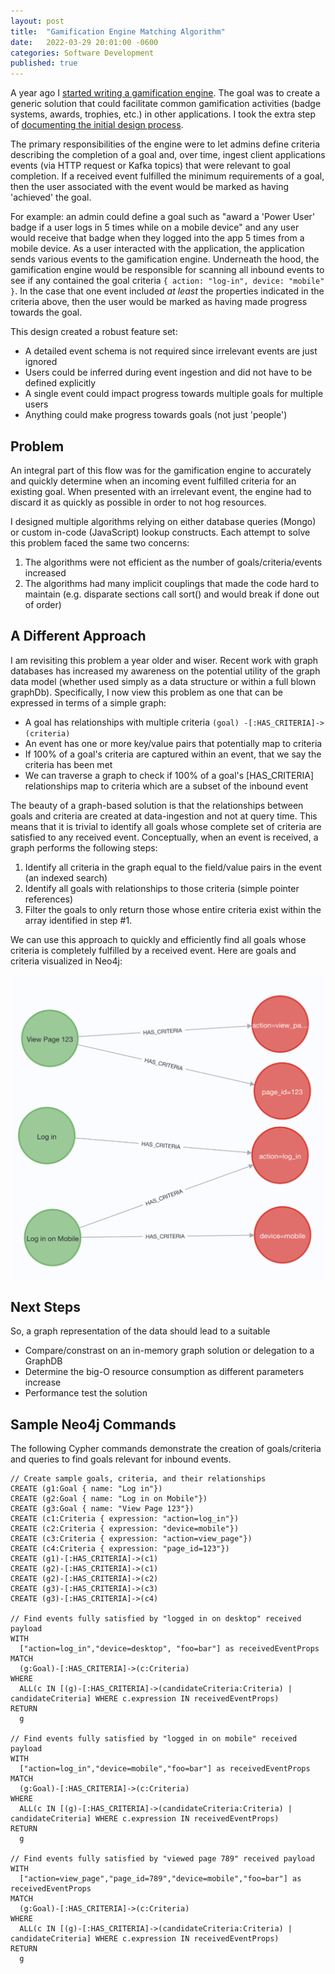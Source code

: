 ```yaml
---
layout: post
title:  "Gamification Engine Matching Algorithm"
date:   2022-03-29 20:01:00 -0600
categories: Software Development
published: true
---
```


A year ago I [started writing a gamification engine](https://github.com/jasonzissman/gamification-engine). The goal was to create a generic solution that could facilitate common gamification activities (badge systems, awards, trophies, etc.) in other applications. I took the extra step of [documenting the initial design process](https://jasonzissman.medium.com/designing-a-scalable-gamification-system-part-1-183b12de59f7).

The primary responsibilities of the engine were to let admins define criteria describing the completion of a goal and, over time, ingest client applications events (via HTTP request or Kafka topics) that were relevant to goal completion. If a received event fulfilled the minimum requirements of a goal, then the user associated with the event would be marked as having 'achieved' the goal.

For example: an admin could define a goal such as "award a 'Power User' badge if a user logs in 5 times while on a mobile device" and any user would receive that badge when they logged into the app 5 times from a mobile device. As a user interacted with the application, the application sends various events to the gamification engine.  Underneath the hood, the gamification engine would be responsible for scanning all inbound events to see if any contained the goal criteria `{ action: "log-in", device: "mobile" }`. In the case that one event included *at least* the properties indicated in the criteria above, then the user would be marked as having made progress towards the goal.

This design created a robust feature set:
- A detailed event schema is not required since irrelevant events are just ignored
- Users could be inferred during event ingestion and did not have to be defined explicitly
- A single event could impact progress towards multiple goals for multiple users
- Anything could make progress towards goals (not just 'people')

## Problem

An integral part of this flow was for the gamification engine to accurately and quickly determine when an incoming event fulfilled criteria for an existing goal. When presented with an irrelevant event, the engine had to discard it as quickly as possible in order to not hog resources. 

I designed multiple algorithms relying on either database queries (Mongo) or custom in-code (JavaScript) lookup constructs. Each attempt to solve this problem faced the same two concerns:

1. The algorithms were not efficient as the number of goals/criteria/events increased
2. The algorithms had many implicit couplings that made the code hard to maintain (e.g. disparate sections call sort() and would break if done out of order)

## A Different Approach

I am revisiting this problem a year older and wiser. Recent work with graph databases has increased my awareness on the potential utility of the graph data model (whether used simply as a data structure or within a full blown graphDb). Specifically, I now view this problem as one that can be expressed in terms of a simple graph:

- A goal has relationships with multiple criteria `(goal) -[:HAS_CRITERIA]-> (criteria)`
- An event has one or more key/value pairs that potentially map to criteria
- If 100% of a goal's criteria are captured within an event, that we say the criteria has been met
- We can traverse a graph to check if 100% of a goal's [HAS_CRITERIA] relationships map to criteria which are a subset of the inbound event

The beauty of a graph-based solution is that the relationships between goals and criteria are created at data-ingestion and not at query time. This means that it is trivial to identify all goals whose complete set of criteria are satisfied to any received event. Conceptually, when an event is received, a graph performs the following steps:

1. Identify all criteria in the graph equal to the field/value pairs in the event (an indexed search)
2. Identify all goals with relationships to those criteria (simple pointer references)
3. Filter the goals to only return those whose entire criteria exist within the array identified in step #1.

We can use this approach to quickly and efficiently find all goals whose criteria is completely fulfilled by a received event. Here are goals and criteria visualized in Neo4j:

![Visualized Goal and Criteria Graph](/assets/images/graph.png)

## Next Steps

So, a graph representation of the data should lead to a suitable 

- Compare/constrast on an in-memory graph solution or delegation to a GraphDB
- Determine the big-O resource consumption as different parameters increase
- Performance test the solution

## Sample Neo4j Commands

The following Cypher commands demonstrate the creation of goals/criteria and queries to find goals relevant for inbound events.

```cypher
// Create sample goals, criteria, and their relationships
CREATE (g1:Goal { name: "Log in"})
CREATE (g2:Goal { name: "Log in on Mobile"})
CREATE (g3:Goal { name: "View Page 123"})
CREATE (c1:Criteria { expression: "action=log_in"})
CREATE (c2:Criteria { expression: "device=mobile"})
CREATE (c3:Criteria { expression: "action=view_page"})
CREATE (c4:Criteria { expression: "page_id=123"})
CREATE (g1)-[:HAS_CRITERIA]->(c1)
CREATE (g2)-[:HAS_CRITERIA]->(c1)
CREATE (g2)-[:HAS_CRITERIA]->(c2)
CREATE (g3)-[:HAS_CRITERIA]->(c3)
CREATE (g3)-[:HAS_CRITERIA]->(c4)

// Find events fully satisfied by "logged in on desktop" received payload
WITH
  ["action=log_in","device=desktop", "foo=bar"] as receivedEventProps
MATCH
  (g:Goal)-[:HAS_CRITERIA]->(c:Criteria)
WHERE
  ALL(c IN [(g)-[:HAS_CRITERIA]->(candidateCriteria:Criteria) | candidateCriteria] WHERE c.expression IN receivedEventProps)
RETURN
  g

// Find events fully satisfied by "logged in on mobile" received payload
WITH
  ["action=log_in","device=mobile","foo=bar"] as receivedEventProps
MATCH
  (g:Goal)-[:HAS_CRITERIA]->(c:Criteria)
WHERE
  ALL(c IN [(g)-[:HAS_CRITERIA]->(candidateCriteria:Criteria) | candidateCriteria] WHERE c.expression IN receivedEventProps)
RETURN
  g

// Find events fully satisfied by "viewed page 789" received payload
WITH
  ["action=view_page","page_id=789","device=mobile","foo=bar"] as receivedEventProps
MATCH
  (g:Goal)-[:HAS_CRITERIA]->(c:Criteria)
WHERE
  ALL(c IN [(g)-[:HAS_CRITERIA]->(candidateCriteria:Criteria) | candidateCriteria] WHERE c.expression IN receivedEventProps)
RETURN
  g
```